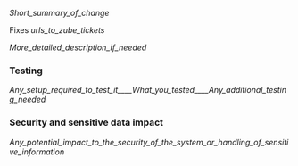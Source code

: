 _Short_summary_of_change_

Fixes _urls_to_zube_tickets_

_More_detailed_description_if_needed_

### Testing

_Any_setup_required_to_test_it____What_you_tested____Any_additional_testing_needed_

### Security and sensitive data impact

_Any_potential_impact_to_the_security_of_the_system_or_handling_of_sensitive_information_
